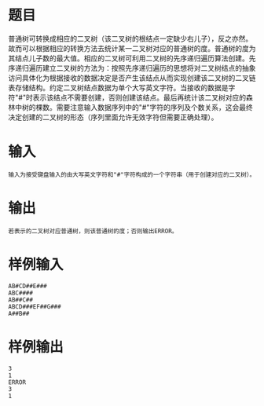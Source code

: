 # 题目
普通树可转换成相应的二叉树（该二叉树的根结点一定缺少右儿子），反之亦然。故而可以根据相应的转换方法去统计某一二叉树对应的普通树的度。普通树的度为其结点儿子数的最大值。相应的二叉树可利用二叉树的先序递归遍历算法创建。先序递归遍历建立二叉树的方法为：按照先序递归遍历的思想将对二叉树结点的抽象访问具体化为根据接收的数据决定是否产生该结点从而实现创建该二叉树的二叉链表存储结构。约定二叉树结点数据为单个大写英文字符。当接收的数据是字符"#"时表示该结点不需要创建，否则创建该结点。最后再统计该二叉树对应的森林中树的棵数。需要注意输入数据序列中的"#"字符的序列及个数关系，这会最终决定创建的二叉树的形态（序列里面允许无效字符但需要正确处理）。

# 输入
```
输入为接受键盘输入的由大写英文字符和"#"字符构成的一个字符串（用于创建对应的二叉树）。
```

# 输出
```
若表示的二叉树对应普通树，则该普通树的度；否则输出ERROR。
```

# 样例输入
```
AB#CD##E###
ABC####
AB##C##
ABCD###EF##G###
A##B##
```

# 样例输出
```
3
1
ERROR
3
1
```